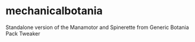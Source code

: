 # mechanicalbotania

Standalone version of the Manamotor and Spinerette from Generic Botania Pack Tweaker
